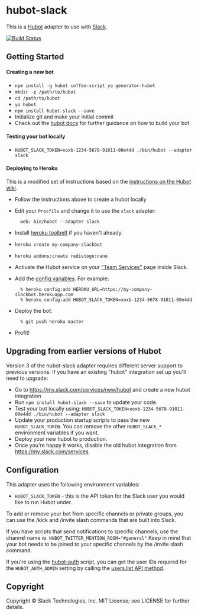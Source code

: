 # hubot-slack

This is a [Hubot](http://hubot.github.com/) adapter to use with [Slack](https://slack.com).

[![Build Status](https://travis-ci.org/slackhq/hubot-slack.png)](https://travis-ci.org/slackhq/hubot-slack)

## Getting Started

#### Creating a new bot

- `npm install -g hubot coffee-script yo generator-hubot`
- `mkdir -p /path/to/hubot`
- `cd /path/to/hubot`
- `yo hubot`
- `npm install hubot-slack --save`
- Initialize git and make your initial commit
- Check out the [hubot docs](https://github.com/github/hubot/tree/master/docs) for further guidance on how to build your bot

#### Testing your bot locally

- `HUBOT_SLACK_TOKEN=xoxb-1234-5678-91011-00e4dd ./bin/hubot --adapter slack`

#### Deploying to Heroku

This is a modified set of instructions based on the [instructions on the Hubot wiki](https://github.com/github/hubot/blob/master/docs/deploying/heroku.md).

- Follow the instructions above to create a hubot locally
- Edit your `Procfile` and change it to use the `slack` adapter:

        web: bin/hubot --adapter slack

- Install [heroku toolbelt](https://toolbelt.heroku.com/) if you haven't already.
- `heroku create my-company-slackbot`
- `heroku addons:create redistogo:nano`
- Activate the Hubot service on your ["Team Services"](http://my.slack.com/services/new/hubot) page inside Slack.
- Add the [config variables](#configuration). For example:

        % heroku config:add HEROKU_URL=https://my-company-slackbot.herokuapp.com
        % heroku config:add HUBOT_SLACK_TOKEN=xoxb-1234-5678-91011-00e4dd

- Deploy the bot:

        % git push heroku master

- Profit!

## Upgrading from earlier versions of Hubot

Version 3 of the hubot-slack adapter requires different server support to
previous versions. If you have an existing "hubot" integration set up you'll
need to upgrade:

- Go to https://my.slack.com/services/new/hubot and create a new hubot
  integration
- Run `npm install hubot-slack --save`
  to update your code.
- Test your bot locally using:
  `HUBOT_SLACK_TOKEN=xoxb-1234-5678-91011-00e4dd ./bin/hubot --adapter slack`
- Update your production startup scripts to pass the new `HUBOT_SLACK_TOKEN`.
  You can remove the other `HUBOT_SLACK_*` environment variables if you want.
- Deploy your new hubot to production.
- Once you're happy it works, disable the old hubot integration from
  https://my.slack.com/services

## Configuration

This adapter uses the following environment variables:

 - `HUBOT_SLACK_TOKEN` - this is the API token for the Slack user you would like to run Hubot under.

To add or remove your bot from specific channels or private groups, you can use the /kick and /invite slash commands that are built into Slack.

If you have scripts that send notifications to specific channels, use the channel name ie. `HUBOT_TWITTER_MENTION_ROOM="#general"` Keep in mind that your bot needs to be joined to your specific channels by the /invite slash command.

If you're using the [hubot-auth](https://github.com/hubot-scripts/hubot-auth/) script, you can get the user IDs required for the `HUBOT_AUTH_ADMIN` setting by calling the [users.list API method](https://api.slack.com/methods/users.list/test).

## Copyright

Copyright &copy; Slack Technologies, Inc. MIT License; see LICENSE for further details.
